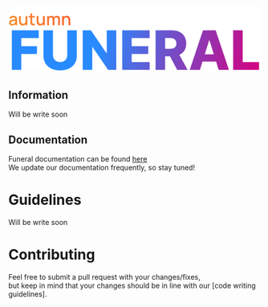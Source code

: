 <h1 align="center">
    <img src="images/logo.png">
</h1>

## Information
Will be write soon

## Documentation
Funeral documentation can be found [here](https://autumngmod.ru/funeral/docs)\
We update our documentation frequently, so stay tuned!

# Guidelines
Will be write soon

# Contributing
Feel free to submit a pull request with your changes/fixes,\
but keep in mind that your changes should be in line with our [code writing guidelines].